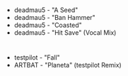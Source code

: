 #

- deadmau5 - "A Seed"
- deadmau5 - "Ban Hammer"
- deadmau5 - "Coasted"
- deadmau5 - "Hit Save" (Vocal Mix)

#

- testpilot - "Fall"
- ARTBAT - "Planeta" (testpilot Remix)
